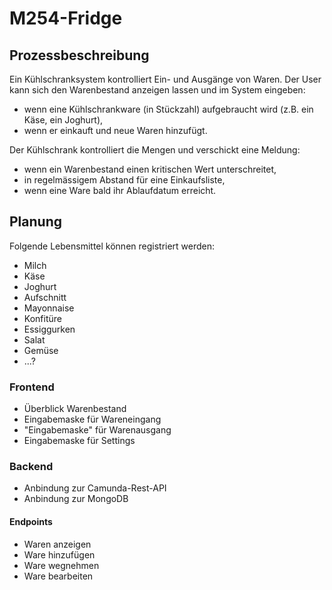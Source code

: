 # M254-Fridge

## Prozessbeschreibung

Ein Kühlschranksystem kontrolliert Ein- und Ausgänge von Waren.
Der User kann sich den Warenbestand anzeigen lassen und im System eingeben:

* wenn eine Kühlschrankware (in Stückzahl) aufgebraucht wird
  (z.B. ein Käse, ein Joghurt),
* wenn er einkauft und neue Waren hinzufügt.

Der Kühlschrank kontrolliert die Mengen und verschickt eine Meldung:

* wenn ein Warenbestand einen kritischen Wert unterschreitet,
* in regelmässigem Abstand für eine Einkaufsliste,
* wenn eine Ware bald ihr Ablaufdatum erreicht.

## Planung

Folgende Lebensmittel können registriert werden:

* Milch
* Käse
* Joghurt
* Aufschnitt
* Mayonnaise
* Konfitüre
* Essiggurken
* Salat
* Gemüse
* ...?

### Frontend

* Überblick Warenbestand
* Eingabemaske für Wareneingang
* "Eingabemaske" für Warenausgang
* Eingabemaske für Settings

### Backend

* Anbindung zur Camunda-Rest-API
* Anbindung zur MongoDB

#### Endpoints

* Waren anzeigen
* Ware hinzufügen
* Ware wegnehmen
* Ware bearbeiten

